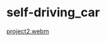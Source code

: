 # self-driving_car
[project2.webm](https://github.com/Shakti8125/self-driving_car/assets/82773142/31516f84-986d-4c07-9edc-2cc784b24cd3)
